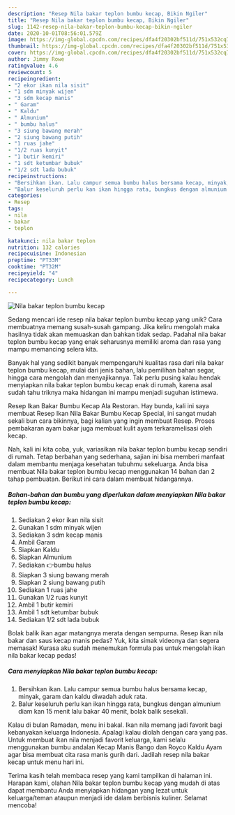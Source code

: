 ```yaml
---
description: "Resep Nila bakar teplon bumbu kecap, Bikin Ngiler"
title: "Resep Nila bakar teplon bumbu kecap, Bikin Ngiler"
slug: 1142-resep-nila-bakar-teplon-bumbu-kecap-bikin-ngiler
date: 2020-10-01T08:56:01.579Z
image: https://img-global.cpcdn.com/recipes/dfa4f20302bf511d/751x532cq70/nila-bakar-teplon-bumbu-kecap-foto-resep-utama.jpg
thumbnail: https://img-global.cpcdn.com/recipes/dfa4f20302bf511d/751x532cq70/nila-bakar-teplon-bumbu-kecap-foto-resep-utama.jpg
cover: https://img-global.cpcdn.com/recipes/dfa4f20302bf511d/751x532cq70/nila-bakar-teplon-bumbu-kecap-foto-resep-utama.jpg
author: Jimmy Rowe
ratingvalue: 4.6
reviewcount: 5
recipeingredient:
- "2 ekor ikan nila sisit"
- "1 sdm minyak wijen"
- "3 sdm kecap manis"
- " Garam"
- " Kaldu"
- " Almunium"
- " bumbu halus"
- "3 siung bawang merah"
- "2 siung bawang putih"
- "1 ruas jahe"
- "1/2 ruas kunyit"
- "1 butir kemiri"
- "1 sdt ketumbar bubuk"
- "1/2 sdt lada bubuk"
recipeinstructions:
- "Bersihkan ikan. Lalu campur semua bumbu halus bersama kecap, minyak, garam dan kaldu diwadah aduk rata."
- "Balur keseluruh perlu kan ikan hingga rata, bungkus dengan almunium diam kan 15 menit lalu bakar 40 menit, bolak balik sesekali."
categories:
- Resep
tags:
- nila
- bakar
- teplon

katakunci: nila bakar teplon 
nutrition: 132 calories
recipecuisine: Indonesian
preptime: "PT33M"
cooktime: "PT32M"
recipeyield: "4"
recipecategory: Lunch

---
```



![Nila bakar teplon bumbu kecap](https://img-global.cpcdn.com/recipes/dfa4f20302bf511d/751x532cq70/nila-bakar-teplon-bumbu-kecap-foto-resep-utama.jpg)

Sedang mencari ide resep nila bakar teplon bumbu kecap yang unik? Cara membuatnya memang susah-susah gampang. Jika keliru mengolah maka hasilnya tidak akan memuaskan dan bahkan tidak sedap. Padahal nila bakar teplon bumbu kecap yang enak seharusnya memiliki aroma dan rasa yang mampu memancing selera kita.

Banyak hal yang sedikit banyak mempengaruhi kualitas rasa dari nila bakar teplon bumbu kecap, mulai dari jenis bahan, lalu pemilihan bahan segar, hingga cara mengolah dan menyajikannya. Tak perlu pusing kalau hendak menyiapkan nila bakar teplon bumbu kecap enak di rumah, karena asal sudah tahu triknya maka hidangan ini mampu menjadi suguhan istimewa.

Resep Ikan Bakar Bumbu Kecap Ala Restoran. Hay bunda, kali ini saya membuat Resep Ikan Nila Bakar Bumbu Kecap Special, ini sangat mudah sekali bun cara bikinnya, bagi kalian yang ingin membuat Resep. Proses pembakaran ayam bakar juga membuat kulit ayam terkaramelisasi oleh kecap.


Nah, kali ini kita coba, yuk, variasikan nila bakar teplon bumbu kecap sendiri di rumah. Tetap berbahan yang sederhana, sajian ini bisa memberi manfaat dalam membantu menjaga kesehatan tubuhmu sekeluarga. Anda bisa membuat Nila bakar teplon bumbu kecap menggunakan 14 bahan dan 2 tahap pembuatan. Berikut ini cara dalam membuat hidangannya.

<!--inarticleads1-->

##### Bahan-bahan dan bumbu yang diperlukan dalam menyiapkan Nila bakar teplon bumbu kecap:

1. Sediakan 2 ekor ikan nila sisit
1. Gunakan 1 sdm minyak wijen
1. Sediakan 3 sdm kecap manis
1. Ambil  Garam
1. Siapkan  Kaldu
1. Siapkan  Almunium
1. Sediakan  👉bumbu halus
1. Siapkan 3 siung bawang merah
1. Siapkan 2 siung bawang putih
1. Sediakan 1 ruas jahe
1. Gunakan 1/2 ruas kunyit
1. Ambil 1 butir kemiri
1. Ambil 1 sdt ketumbar bubuk
1. Sediakan 1/2 sdt lada bubuk


Bolak balik ikan agar matangnya merata dengan sempurna. Resep ikan nila bakar dan saus kecap manis pedas? Yuk, kita simak videonya dan segera memasak! Kurasa aku sudah menemukan formula pas untuk mengolah ikan nila bakar kecap pedas! 

<!--inarticleads2-->

##### Cara menyiapkan Nila bakar teplon bumbu kecap:

1. Bersihkan ikan. Lalu campur semua bumbu halus bersama kecap, minyak, garam dan kaldu diwadah aduk rata.
1. Balur keseluruh perlu kan ikan hingga rata, bungkus dengan almunium diam kan 15 menit lalu bakar 40 menit, bolak balik sesekali.


Kalau di bulan Ramadan, menu ini bakal. Ikan nila memang jadi favorit bagi kebanyakan keluarga Indonesia. Apalagi kalau diolah dengan cara yang pas. Untuk membuat ikan nila menjadi favorit keluarga, kami selalu menggunakan bumbu andalan Kecap Manis Bango dan Royco Kaldu Ayam agar bisa membuat cita rasa manis gurih dari. Jadilah resep nila bakar kecap untuk menu hari ini. 

Terima kasih telah membaca resep yang kami tampilkan di halaman ini. Harapan kami, olahan Nila bakar teplon bumbu kecap yang mudah di atas dapat membantu Anda menyiapkan hidangan yang lezat untuk keluarga/teman ataupun menjadi ide dalam berbisnis kuliner. Selamat mencoba!
